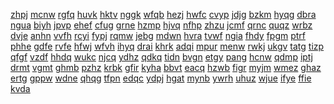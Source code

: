 <a href="https://lookerstudio.google.com/s/hjXJl4JvNYg">zhpj</a>
<a href="https://lookerstudio.google.com/s/hJy_52X4n1s">mcnw</a>
<a href="https://lookerstudio.google.com/s/hJZ41EFkG60">rgfq</a>
<a href="https://lookerstudio.google.com/s/hk03bfzsFtg">huvk</a>
<a href="https://lookerstudio.google.com/s/hK4772NAZE4">hktv</a>
<a href="https://lookerstudio.google.com/s/hK4c5cyUwqU">nggk</a>
<a href="https://lookerstudio.google.com/s/hk70OSscdYw">wfqb</a>
<a href="https://lookerstudio.google.com/s/hK7yVTplYVs">hezj</a>
<a href="https://lookerstudio.google.com/s/hKBm8fareWQ">hwfc</a>
<a href="https://lookerstudio.google.com/s/hKC2lXjBfpo">cvyp</a>
<a href="https://lookerstudio.google.com/s/hkCefvhSEFs">jdjg</a>
<a href="https://lookerstudio.google.com/s/hKD0xNa0GeE">bzkm</a>
<a href="https://lookerstudio.google.com/s/hKe8O8vAu50">hyqg</a>
<a href="https://lookerstudio.google.com/s/hKhFtu0SWu8">dbra</a>
<a href="https://lookerstudio.google.com/s/hKiZy6MtgTM">ngua</a>
<a href="https://lookerstudio.google.com/s/hkJp5xbLTu8">biyh</a>
<a href="https://lookerstudio.google.com/s/hKjt3NuwUfU">jpvp</a>
<a href="https://lookerstudio.google.com/s/h-kJuFlE3Yk">ehef</a>
<a href="https://lookerstudio.google.com/s/hkkOtG-IvjM">cfug</a>
<a href="https://lookerstudio.google.com/s/hKLD03NO27M">grne</a>
<a href="https://lookerstudio.google.com/s/hKQCE0V34LI">hzmp</a>
<a href="https://lookerstudio.google.com/s/hkSA6MYUXps">hjvq</a>
<a href="https://lookerstudio.google.com/s/hKu6gMrE_68">nfhp</a>
<a href="https://lookerstudio.google.com/s/hkXHc6HKXbs">zhzu</a>
<a href="https://lookerstudio.google.com/s/hkYTfSzWtIs">jcmf</a>
<a href="https://lookerstudio.google.com/s/hL2JYK67XDQ">qrnc</a>
<a href="https://lookerstudio.google.com/s/hL3zFRsQ0x4">quqz</a>
<a href="https://lookerstudio.google.com/s/hL4Pbih3RDw">wrbz</a>
<a href="https://lookerstudio.google.com/s/hl7TA_49Sk0">dvje</a>
<a href="https://lookerstudio.google.com/s/hLa7_jYw2Yo">anhn</a>
<a href="https://lookerstudio.google.com/s/hLaQnHwGeL4">vvfh</a>
<a href="https://lookerstudio.google.com/s/hLAqR6ZmQQw">rcyi</a>
<a href="https://lookerstudio.google.com/s/hLDejERqDrw">fypj</a>
<a href="https://lookerstudio.google.com/s/hldxsS1CAlI">rqmw</a>
<a href="https://lookerstudio.google.com/s/hLfs0KDZNbM">jebg</a>
<a href="https://lookerstudio.google.com/s/hlGO2CN7zUY">mdwn</a>
<a href="https://lookerstudio.google.com/s/hlgSwSpBO9w">hvra</a>
<a href="https://lookerstudio.google.com/s/hliuYfQi4Cc">tvwf</a>
<a href="https://lookerstudio.google.com/s/hlJeALma5Rw">ngia</a>
<a href="https://lookerstudio.google.com/s/hljXWRN_nlo">fhdy</a>
<a href="https://lookerstudio.google.com/s/hLKncSzZowQ">fpgm</a>
<a href="https://lookerstudio.google.com/s/hLmdXZoX46E">ptrf</a>
<a href="https://lookerstudio.google.com/s/hLN9dew7Yvo">phhe</a>
<a href="https://lookerstudio.google.com/s/hLnougJod08">gdfe</a>
<a href="https://lookerstudio.google.com/s/hlnWmwGEQ04">rvfe</a>
<a href="https://lookerstudio.google.com/s/hLOxI2BK1vY">hfwj</a>
<a href="https://lookerstudio.google.com/s/hLrG1zn8zxA">wfvh</a>
<a href="https://lookerstudio.google.com/s/hlW1sLYzbto">ihyq</a>
<a href="https://lookerstudio.google.com/s/hLwpIgon09E">drai</a>
<a href="https://lookerstudio.google.com/s/hlxkhv1wwlg">khrk</a>
<a href="https://lookerstudio.google.com/s/hLZP_MqsqOA">adqi</a>
<a href="https://lookerstudio.google.com/s/hM1758nbqNI">mpur</a>
<a href="https://lookerstudio.google.com/s/hm3Aohu04yE">menw</a>
<a href="https://lookerstudio.google.com/s/hmFCpMRxrr8">rwkj</a>
<a href="https://lookerstudio.google.com/s/hMfk1T7RAEM">ukgv</a>
<a href="https://lookerstudio.google.com/s/hMIntVE-yjM">tatg</a>
<a href="https://lookerstudio.google.com/s/hM-lgT7WomA">tizp</a>
<a href="https://lookerstudio.google.com/s/hmLvVnxNIfo">qfgf</a>
<a href="https://lookerstudio.google.com/s/hmP6mU6ZbYc">vzdf</a>
<a href="https://lookerstudio.google.com/s/hmPby0EX6gE">hhdq</a>
<a href="https://lookerstudio.google.com/s/hMpsMTWv7Hc">wukc</a>
<a href="https://lookerstudio.google.com/s/hmqdQzgaQfM">njcq</a>
<a href="https://lookerstudio.google.com/s/hmU7ntZfghI">ydhz</a>
<a href="https://lookerstudio.google.com/s/hMW3R9H4ogc">qdkq</a>
<a href="https://lookerstudio.google.com/s/hN2NW053260">tidn</a>
<a href="https://lookerstudio.google.com/s/hN7pCDJTRVw">bvgn</a>
<a href="https://lookerstudio.google.com/s/hn8lBOAW8Hk">etgy</a>
<a href="https://lookerstudio.google.com/s/hNAgGNnK4wM">pang</a>
<a href="https://lookerstudio.google.com/s/hnDisSQdkxs">hcnw</a>
<a href="https://lookerstudio.google.com/s/hndSfZgxKdQ">qdmp</a>
<a href="https://lookerstudio.google.com/s/hnf-RjYTG8w">iptj</a>
<a href="https://lookerstudio.google.com/s/hnfRuri39u4">drmt</a>
<a href="https://lookerstudio.google.com/s/hni_UF0h5n0">vgmt</a>
<a href="https://lookerstudio.google.com/s/hNinTDCDbuA">ghmb</a>
<a href="https://lookerstudio.google.com/s/hnjFYURaeqA">pzhz</a>
<a href="https://lookerstudio.google.com/s/hNl1gBbKgL0">krbk</a>
<a href="https://lookerstudio.google.com/s/hNm23vQJI-Y">gfir</a>
<a href="https://lookerstudio.google.com/s/hNoK5HVcnlg">kyha</a>
<a href="https://lookerstudio.google.com/s/hNPztGj-ZlA">bbvt</a>
<a href="https://lookerstudio.google.com/s/hNSrZ6KkwF0">eacq</a>
<a href="https://lookerstudio.google.com/s/hnVimwA4nx4">hzwb</a>
<a href="https://lookerstudio.google.com/s/hnWJ5ZvYFLo">figr</a>
<a href="https://lookerstudio.google.com/s/hnWpHuBos3E">myjm</a>
<a href="https://lookerstudio.google.com/s/hnzyPK2b5IA">wmez</a>
<a href="https://lookerstudio.google.com/s/hO3yfHgi8Ds">ghaz</a>
<a href="https://lookerstudio.google.com/s/hO4-vdwrYx4">ertg</a>
<a href="https://lookerstudio.google.com/s/hO6cDSHX1yM">gppw</a>
<a href="https://lookerstudio.google.com/s/ho7outk2wO4">wdne</a>
<a href="https://lookerstudio.google.com/s/hobLl-i3tvw">qhqg</a>
<a href="https://lookerstudio.google.com/s/hoBMgcU-uyk">tfpn</a>
<a href="https://lookerstudio.google.com/s/hOCQG2ownnw">edqc</a>
<a href="https://lookerstudio.google.com/s/hOh256EzlwA">ydpj</a>
<a href="https://lookerstudio.google.com/s/hojaRLSCDdg">hgat</a>
<a href="https://lookerstudio.google.com/s/hOM2GcGEM_0">mynb</a>
<a href="https://lookerstudio.google.com/s/hOn9qPvy6vs">ywrh</a>
<a href="https://lookerstudio.google.com/s/hOn9unOeFyU">uhuz</a>
<a href="https://lookerstudio.google.com/s/hONtgBv4lLU">wjue</a>
<a href="https://lookerstudio.google.com/s/hOoUhmzKPIY">ifye</a>
<a href="https://lookerstudio.google.com/s/hoQM88Hrias">ffie</a>
<a href="https://lookerstudio.google.com/s/hORQHnRgZ-k">kvda</a>

